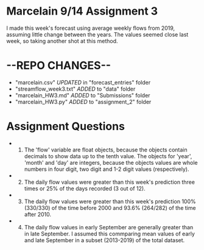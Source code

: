 # Marcelain 9/14 Assignment 3

I made this week's forecast using average weekly flows from 2019, assuming little change between the years.  The values seemed close last week, so taking another shot at this method.

# --REPO CHANGES--
- "marcelain.csv" _UPDATED_ in "forecast_entries" folder
- "streamflow_week3.txt" _ADDED_ to "data" folder
- "marcelain_HW3.md" _ADDED_ to "Submissions" folder
- "marcelain_HW3.py" _ADDED_ to "assignment_2" folder

# Assignment Questions

- 1. The 'flow' variable are float objects, because the objects contain decimals to show data up to the tenth value.  The objects for 'year', 'month' and 'day' are integers, because the objects values are whole numbers in four digit, two digit and 1-2 digit values (respectively). 
- 2. The daily flow values were greater than this week's prediction three times or 25% of the days recorded (3 out of 12).
- 3. The daily flow values were greater than this week's prediction 100% (330/330) of the time before 2000 and 93.6% (264/282) of the time after 2010.
- 4. The daily flow values in early September are generally greater than in late September.  I assumed this commparing mean values of early and late September in a subset (2013-2019) of the total dataset.  